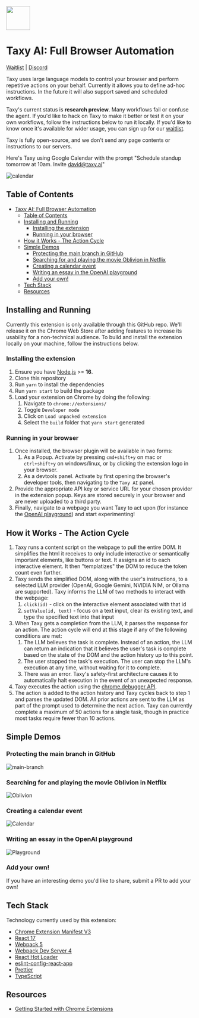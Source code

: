 <img src="src/assets/img/icon-128.png" width="64"/>

# Taxy AI: Full Browser Automation
[Waitlist](https://docs.google.com/forms/d/e/1FAIpQLScAFKI1fZ1cXhBmSp2HM93Jvuc8Jvrxh5iSbkKhtwKN-OHoTQ/viewform) | [Discord](https://discord.gg/DXaErbBc)

Taxy uses large language models to control your browser and perform repetitive actions on your behalf. Currently it allows you to define ad-hoc instructions. In the future it will also support saved and scheduled workflows.

Taxy's current status is **research preview**. Many workflows fail or confuse the agent. If you'd like to hack on Taxy to make it better or test it on your own workflows, follow the instructions below to run it locally. If you'd like to know once it's available for wider usage, you can sign up for our [waitlist](https://docs.google.com/forms/d/e/1FAIpQLScAFKI1fZ1cXhBmSp2HM93Jvuc8Jvrxh5iSbkKhtwKN-OHoTQ/viewform).

Taxy is fully open-source, and we don't send any page contents or instructions to our servers.

Here's Taxy using Google Calendar with the prompt "Schedule standup tomorrow at 10am. Invite david@taxy.ai"

![calendar](https://user-images.githubusercontent.com/176426/228092695-1bc11ea9-bfb7-470d-bbc6-0026e93c23c3.gif)


## Table of Contents

- [Taxy AI: Full Browser Automation](#taxy-ai-full-browser-automation)
  - [Table of Contents](#table-of-contents)
  - [Installing and Running](#installing-and-running)
    - [Installing the extension](#installing-the-extension)
    - [Running in your browser](#running-in-your-browser)
  - [How it Works - The Action Cycle](#how-it-works---the-action-cycle)
  - [Simple Demos](#simple-demos)
    - [Protecting the main branch in GitHub](#protecting-the-main-branch-in-github)
    - [Searching for and playing the movie Oblivion in Netflix](#searching-for-and-playing-the-movie-oblivion-in-netflix)
    - [Creating a calendar event](#creating-a-calendar-event)
    - [Writing an essay in the OpenAI playground](#writing-an-essay-in-the-openai-playground)
    - [Add your own!](#add-your-own)
  - [Tech Stack](#tech-stack)
  - [Resources](#resources)

## Installing and Running

Currently this extension is only available through this GitHub repo. We'll release it on the Chrome Web Store after adding features to increase its usability for a non-technical audience. To build and install the extension locally on your machine, follow the instructions below.

### Installing the extension

1. Ensure you have [Node.js](https://nodejs.org/) >= **16**.
2. Clone this repository
3. Run `yarn` to install the dependencies
4. Run `yarn start` to build the package
5. Load your extension on Chrome by doing the following:
   1. Navigate to `chrome://extensions/`
   2. Toggle `Developer mode`
   3. Click on `Load unpacked extension`
   4. Select the `build` folder that `yarn start` generated

### Running in your browser

1. Once installed, the browser plugin will be available in two forms:
   1. As a Popup. Activate by pressing `cmd+shift+y` on mac or `ctrl+shift+y` on windows/linux, or by clicking the extension logo in your browser.
   2. As a devtools panel. Activate by first opening the browser's developer tools, then navigating to the `Taxy AI` panel.
2. Provide the appropriate API key or service URL for your chosen provider in the extension popup. Keys are stored securely in your browser and are never uploaded to a third party.
3. Finally, navigate to a webpage you want Taxy to act upon (for instance the [OpenAI playground](https://platform.openai.com/playground)) and start experimenting!

## How it Works - The Action Cycle

1. Taxy runs a content script on the webpage to pull the entire DOM. It simplifies the html it receives to only include interactive or semantically important elements, like buttons or text. It assigns an id to each interactive element. It then "templatizes" the DOM to reduce the token count even further.
2. Taxy sends the simplified DOM, along with the user's instructions, to a selected LLM provider (OpenAI, Google Gemini, NVIDIA NIM, or Ollama are supported). Taxy informs the LLM of two methods to interact with the webpage:
   1. `click(id)` - click on the interactive element associated with that id
   2. `setValue(id, text)` - focus on a text input, clear its existing text, and type the specified text into that input
3. When Taxy gets a completion from the LLM, it parses the response for an action. The action cycle will end at this stage if any of the following conditions are met:
   1. The LLM believes the task is complete. Instead of an action, the LLM can return an indication that it believes the user's task is complete based on the state of the DOM and the action history up to this point.
   2. The user stopped the task's execution. The user can stop the LLM's execution at any time, without waiting for it to complete.
   3. There was an error. Taxy's safety-first architecture causes it to automatically halt execution in the event of an unexpected response.
4. Taxy executes the action using the [chrome.debugger API](https://developer.chrome.com/docs/extensions/reference/debugger/).
5. The action is added to the action history and Taxy cycles back to step 1 and parses the updated DOM. All prior actions are sent to the LLM as part of the prompt used to determine the next action. Taxy can currently complete a maximum of 50 actions for a single task, though in practice most tasks require fewer than 10 actions.

## Simple Demos

### Protecting the main branch in GitHub

![main-branch](https://user-images.githubusercontent.com/41524992/228385404-175bf633-de1d-43eb-862c-2cfd5a7a674a.gif)

### Searching for and playing the movie Oblivion in Netflix

![Oblivion](https://user-images.githubusercontent.com/41524992/228063949-c26a4b54-92ae-4e22-8177-7e78c0d9a29b.gif)

### Creating a calendar event

![Calendar](https://user-images.githubusercontent.com/41524992/228064011-0ca3a39d-cebb-4a55-9e2b-6aa3ae5b3f43.gif)

### Writing an essay in the OpenAI playground

![Playground](https://user-images.githubusercontent.com/41524992/228064056-84eab4e4-b5b5-4e79-b1e3-be92f14d2607.gif)

### Add your own!

If you have an interesting demo you'd like to share, submit a PR to add your own!

## Tech Stack

Technology currently used by this extension:

- [Chrome Extension Manifest V3](https://developer.chrome.com/docs/extensions/mv3/intro/mv3-overview/)
- [React 17](https://reactjs.org)
- [Webpack 5](https://webpack.js.org/)
- [Webpack Dev Server 4](https://webpack.js.org/configuration/dev-server/)
- [React Hot Loader](https://github.com/gaearon/react-hot-loader)
- [eslint-config-react-app](https://www.npmjs.com/package/eslint-config-react-app)
- [Prettier](https://prettier.io/)
- [TypeScript](https://www.typescriptlang.org/)

## Resources

- [Getting Started with Chrome Extensions](https://developer.chrome.com/extensions/getstarted)
